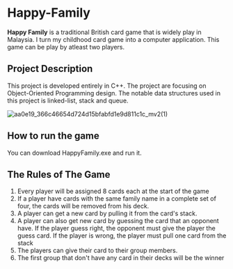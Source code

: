 # Happy-Family
**Happy Family** is a traditional British card game that is widely play in Malaysia. I turn my childhood card game into a computer application. This game can be play by atleast two players.

## Project Description
This project is developed entirely in C++. The project are focusing on Object-Oriented Programming design. The notable data structures used in this project is linked-list, stack and queue.

![aa0e19_366c46654d724d15bfabfd1e9d811c1c_mv2(1)](https://user-images.githubusercontent.com/71698316/210731279-9ca100ce-2c81-4f01-a91c-79617325edfa.gif)

## How to run the game
You can download HappyFamily.exe and run it.

## The Rules of The Game
1) Every player will be assigned 8 cards each at the start of the game
2) If a player have cards with the same family name in a complete set of four, the cards will be removed from his deck.
3) A player can get a new card by pulling it from the card's stack.
4) A player can also get new card by guessing the card that an opponent have. If the player guess right,
the opponent must give the player the guess card. If the player is wrong, the player must pull one card from
the stack
5) The players can give their card to their group members.
6) The first group that don't have any card in their decks will be the winner
